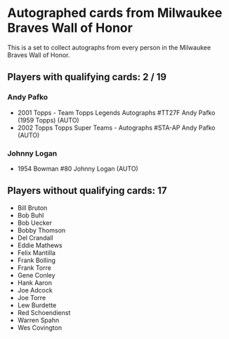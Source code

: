 # Autographed cards from Milwaukee Braves Wall of Honor

This is a set to collect autographs from every person in the Milwaukee Braves Wall of Honor.

## Players with qualifying cards: 2 / 19

### Andy Pafko
- 2001 Topps  - Team Topps Legends Autographs #TT27F Andy Pafko (1959 Topps) (AUTO)<br>
- 2002 Topps Topps Super Teams - Autographs #STA-AP Andy Pafko (AUTO)<br>

### Johnny Logan
- 1954 Bowman  #80 Johnny Logan (AUTO)<br>


## Players without qualifying cards: 17

- Bill Bruton
- Bob Buhl
- Bob Uecker
- Bobby Thomson
- Del Crandall
- Eddie Mathews
- Felix Mantilla
- Frank Bolling
- Frank Torre
- Gene Conley
- Hank Aaron
- Joe Adcock
- Joe Torre
- Lew Burdette
- Red Schoendienst
- Warren Spahn
- Wes Covington
